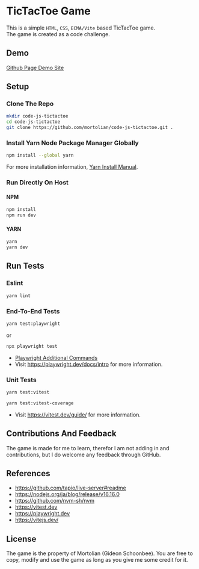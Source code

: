 # TicTacToe Game

This is a simple `HTML`, `CSS`, `ECMA/Vite` based TicTacToe game. <br> 
The game is created as a code challenge.

## Demo

[Github Page Demo Site](https://mortolian.github.io/code-js-tictactoe/)

## Setup

### Clone The Repo

```bash
mkdir code-js-tictactoe
cd code-js-tictactoe
git clone https://github.com/mortolian/code-js-tictactoe.git .
```

### Install Yarn Node Package Manager Globally

```bash
npm install --global yarn
```
For more installation information, [Yarn Install Manual](https://classic.yarnpkg.com/lang/en/docs/install/).

### Run Directly On Host

#### NPM

```bash
npm install
npm run dev
```

#### YARN

```bash
yarn
yarn dev
```

## Run Tests

### Eslint

```bash
yarn lint
```

### End-To-End Tests

```bash
yarn test:playwright
```

or

```bash
npx playwright test
```
- [Playwright Additional Commands](documentation%2Fplaywright.md)
- Visit https://playwright.dev/docs/intro for more information.

### Unit Tests

```bash
yarn test:vitest
```

```bash
yarn test:vitest-coverage
```

- Visit https://vitest.dev/guide/ for more information.

## Contributions And Feedback

The game is made for me to learn, therefor I am not adding in and contributions, but I do
welcome any feedback through GitHub.

## References

- https://github.com/tapio/live-server#readme
- https://nodejs.org/ja/blog/release/v16.16.0
- https://github.com/nvm-sh/nvm
- https://vitest.dev
- https://playwright.dev
- https://vitejs.dev/

## License

The game is the property of Mortolian (Gideon Schoonbee). You are free to copy, modify and use the game
as long as you give me some credit for it.